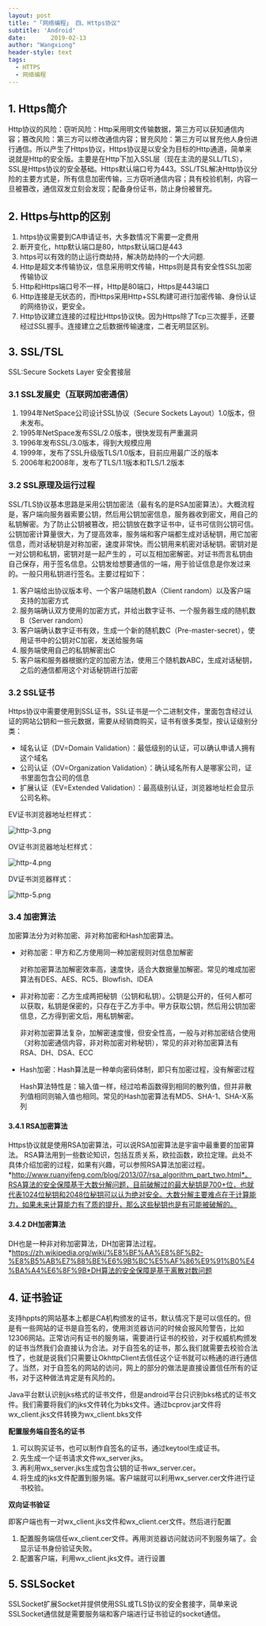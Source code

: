 ```yaml
---
layout: post
title: "「网络编程」 四、Https协议"
subtitle: 'Android'
date:       2019-02-13
author: "Wangxiong"
header-style: text
tags:
  - HTTPS
  - 网络编程
---
```

## 1. Https简介

Http协议的风险：窃听风险：Http采用明文传输数据，第三方可以获知通信内容；篡改风险：第三方可以修改通信内容；冒充风险：第三方可以冒充他人身份进行通信。所以产生了Https协议，Https协议是以安全为目标的Http通道，简单来说就是Http的安全版。主要是在Http下加入SSL层（现在主流的是SLL/TLS），SSL是Https协议的安全基础。Https默认端口号为443。SSL/TSL解决Http协议分险的主要方式是，所有信息加密传输，三方窃听通信内容；具有校验机制，内容一旦被篡改，通信双发立刻会发现；配备身份证书，防止身份被冒充。

## 2. Https与http的区别

1. https协议需要到CA申请证书，大多数情况下需要一定费用
2. 断开变化，http默认端口是80，https默认端口是443
3. https可以有效的防止运行商劫持，解决防劫持的一个大问题.
4. Http是超文本传输协议，信息采用明文传输，Https则是具有安全性SSL加密传输协议
5. Http和Https端口号不一样，Http是80端口，Https是443端口
6. Http连接是无状态的，而Https采用Http+SSL构建可进行加密传输、身份认证的网络协议，更安全。
7. Http协议建立连接的过程比Https协议快。因为Https除了Tcp三次握手，还要经过SSL握手。连接建立之后数据传输速度，二者无明显区别。

## 3. SSL/TSL

SSL:Secure Sockets Layer 安全套接层

### 3.1 SSL发展史（互联网加密通信）

1. 1994年NetSpace公司设计SSL协议（Secure Sockets Layout）1.0版本，但未发布。
2. 1995年NetSpace发布SSL/2.0版本，很快发现有严重漏洞
3. 1996年发布SSL/3.0版本，得到大规模应用
4. 1999年，发布了SSL升级版TLS/1.0版本，目前应用最广泛的版本
5. 2006年和2008年，发布了TLS/1.1版本和TLS/1.2版本

### 3.2 SSL原理及运行过程

SSL/TLS协议基本思路是采用公钥加密法（最有名的是RSA加密算法）。大概流程是，客户端向服务器索要公钥，然后用公钥加密信息，服务器收到密文，用自己的私钥解密。为了防止公钥被篡改，把公钥放在数字证书中，证书可信则公钥可信。公钥加密计算量很大，为了提高效率，服务端和客户端都生成对话秘钥，用它加密信息，而对话秘钥是对称加密，速度非常快。而公钥用来机密对话秘钥。密钥对是一对公钥和私钥，密钥对是一起产生的 ，可以互相加密解密。对证书而言私钥由自己保存，用于签名信息。公钥发给想要通信的一端，用于验证信息是你发过来的。一般只用私钥进行签名。主要过程如下：

1. 客户端给出协议版本号、一个客户端随机数A（Client random）以及客户端支持的加密方式
2. 服务端确认双方使用的加密方式，并给出数字证书、一个服务器生成的随机数B（Server random）
3. 客户端确认数字证书有效，生成一个新的随机数C（Pre-master-secret），使用证书中的公钥对C加密，发送给服务端
4. 服务端使用自己的私钥解密出C
5. 客户端和服务器根据约定的加密方法，使用三个随机数ABC，生成对话秘钥，之后的通信都用这个对话秘钥进行加密

### 3.2 SSL证书

Https协议中需要使用到SSL证书，SSL证书是一个二进制文件，里面包含经过认证的网站公钥和一些元数据，需要从经销商购买，证书有很多类型，按认证级别分类：

- 域名认证（DV=Domain Validation）：最低级别的认证，可以确认申请人拥有这个域名
- 公司认证（OV=Organization Validation）：确认域名所有人是哪家公司，证书里面包含公司的信息
- 扩展认证（EV=Extended Validation）：最高级别认证，浏览器地址栏会显示公司名称。

EV证书浏览器地址栏样式：

![http-3.png](https://upload-images.jianshu.io/upload_images/10547376-30c56f43b054f20c.png?imageMogr2/auto-orient/strip%7CimageView2/2/w/1240)

OV证书浏览器地址栏样式：

![http-4.png](https://upload-images.jianshu.io/upload_images/10547376-baff96262133c8e0.png?imageMogr2/auto-orient/strip%7CimageView2/2/w/1240)

DV证书浏览器样式：

![http-5.png](https://upload-images.jianshu.io/upload_images/10547376-6948554ac4f7fb4f.png?imageMogr2/auto-orient/strip%7CimageView2/2/w/1240)

### 3.4 加密算法

加密算法分为对称加密、非对称加密和Hash加密算法。

- 对称加密：甲方和乙方使用同一种加密规则对信息加解密

  对称加密算法加解密效率高，速度快，适合大数据量加解密。常见的堆成加密算法有DES、AES、RC5、Blowfish、IDEA

- 非对称加密：乙方生成两把秘钥（公钥和私钥）。公钥是公开的，任何人都可以获取，私钥是保密的，只存在于乙方手中。甲方获取公钥，然后用公钥加密信息，乙方得到密文后，用私钥解密。

  非对称加密算法复杂，加解密速度慢，但安全性高，一般与对称加密结合使用（对称加密通信内容，非对称加密对称秘钥），常见的非对称加密算法有RSA、DH、DSA、ECC

- Hash加密：Hash算法是一种单向密码体制，即只有加密过程，没有解密过程

  Hash算法特性是：输入值一样，经过哈希函数得到相同的散列值，但并非散列值相同则输入值也相同。常见的Hash加密算法有MD5、SHA-1、SHA-X系列

#### 3.4.1 RSA加密算法

Https协议就是使用RSA加密算法，可以说RSA加密算法是宇宙中最重要的加密算法。
RSA算法用到一些数论知识，包括互质关系，欧拉函数，欧拉定理。此处不具体介绍加密的过程，如果有兴趣，可以参照RSA算法加密过程。*http://www.ruanyifeng.com/blog/2013/07/rsa_algorithm_part_two.html*。RSA算法的安全保障基于大数分解问题，目前破解过的最大秘钥是700+位，也就代表1024位秘钥和2048位秘钥可以认为绝对安全。大数分解主要难点在于计算能力，如果未来计算能力有了质的提升，那么这些秘钥也是有可能被破解的。

#### 3.4.2 DH加密算法

DH也是一种非对称加密算法，DH加密算法过程。*https://zh.wikipedia.org/wiki/%E8%BF%AA%E8%8F%B2-%E8%B5%AB%E7%88%BE%E6%9B%BC%E5%AF%86%E9%91%B0%E4%BA%A4%E6%8F%9B*DH算法的安全保障是基于离散对数问题

## 4. 证书验证

支持hppts的网站基本上都是CA机构颁发的证书，默认情况下是可以信任的。但是有一些网站的证书是自签名的，使用浏览器访问的时候会报风险警告，比如12306网站。正常访问有证书的服务端，需要进行证书的校验，对于权威机构颁发的证书当然我们会直接认为合法。对于自签名的证书，那么我们就需要去校验合法性了，也就是说我们只需要让OkhttpClient去信任这个证书就可以畅通的进行通信了。当然，对于自签名的网站的访问，网上的部分的做法是直接设置信任所有的证书，对于这种做法肯定是有风险的。

Java平台默认识别jks格式的证书文件，但是android平台只识别bks格式的证书文件。我们需要将我们的jks文件转化为bks文件。通过bcprov.jar文件将wx_client.jks文件转换为wx_client.bks文件

**配置服务端自签名的证书**

1. 可以购买证书，也可以制作自签名的证书，通过keytool生成证书。
2. 先生成一个证书请求文件wx_server.jks。
3. 再利用wx_server.jks生成包含公钥的证书wx_server.cer。
4. 将生成的jks文件配置到服务端。客户端就可以利用wx_server.cer文件进行证书校验。

**双向证书验证**

即客户端也有一对wx_client.jks文件和wx_client.cer文件。然后进行配置

1. 配置服务端信任wx_client.cer文件。再用浏览器访问就访问不到服务端了。会显示证书身份验证失败。
2. 配置客户端，利用wx_client.jks文件。进行设置

## 5. SSLSocket

SSLSocket扩展Socket并提供使用SSL或TLS协议的安全套接字，简单来说SSLSocket通信就是需要服务端和客户端进行证书验证的socket通信。

